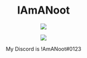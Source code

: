 
<h1 align="center">IAmANoot</h1>

<p align="center"><img align="center" src="https://github-readme-stats.vercel.app/api?username=IAmANoot&show_icons=true&theme=dark"></p>

<p align="center"><img align="center" src="https://github-readme-stats.vercel.app/api/top-langs/?username=IAmANoot&layout=compact&theme=dark"></p>
                         


<p align="center"> My Discord is !AmANoot#0123</p>
